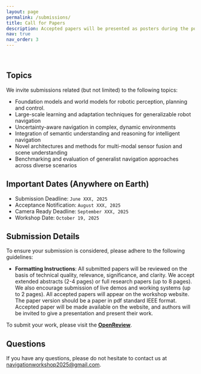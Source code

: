 ```yaml
---
layout: page
permalink: /submissions/
title: Call for Papers
description: Accepted papers will be presented as posters during the poster sessions. Selected works will also be highlighted as contributed talks.
nav: true
nav_order: 3
---
```


<br>

## Topics

We invite submissions related (but not limited) to the following topics:

- Foundation models and world models for robotic perception, planning and control.
- Large-scale learning and adaptation techniques for generalizable robot navigation
- Uncertainty-aware navigation in complex, dynamic environments
- Integration of semantic understanding and reasoning for intelligent navigation
- Novel architectures and methods for multi-modal sensor fusion and scene understanding
- Benchmarking and evaluation of generalist navigation approaches across diverse scenarios

## Important Dates (Anywhere on Earth)

- Submission Deadline: `June XXX, 2025`
- Acceptance Notification: `August XXX, 2025`
- Camera Ready Deadline: `September XXX, 2025`
- Workshop Date: `October 19, 2025`

## Submission Details

To ensure your submission is considered, please adhere to the following guidelines:

- **Formatting Instructions**:
  All submitted papers will be reviewed on the basis of technical quality, relevance, significance, and clarity. We accept extended abstracts (2-4 pages) or full research papers (up to 8 pages). We also encourage submission of live demos and working systems (up to 2 pages). All accepted papers will appear on the workshop website. The paper version should be a paper in pdf standard IEEE format. Accepted paper will be made available on the website, and authors will be invited to give a presentation and present their work.

To submit your work, please visit the **[OpenReview](https://openreview.net/group?id=ICML.cc/2024/Workshop/SPIGM)**.

## Questions

If you have any questions, please do not hesitate to contact us at [navigationworkshop2025@gmail.com](mailto:navigationworkshop2025@gmail.com).
